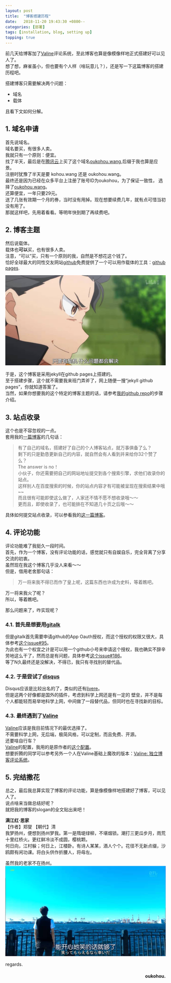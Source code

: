 ```yaml
---
layout: post
title:  "博客搭建历程"
date:   2018-11-20 19:43:30 +0800--
categories: [部署]
tags: [installation, blog, setting up]
topping: true
---
```

前几天给博客加了[Valine](https://valine.js.org/)评论系统，至此博客也算是像模像样地正式搭建好可以见人了。  
想了想，麻雀虽小，但也要有个人样（啥玩意儿？），还是写一下这篇博客的搭建历程吧。  

搭建博客只需要解决两个问题：
 - 域名  
 - 载体   
 
且看下文如何分解。

## 1. 域名申请    
 
首先说域名。  
域名要买，有很多人卖。    
我就只有一个原则：便宜。      
找了半天，最后是在[腾讯云](https://cloud.tencent.com/)上买了这个域名[oukohou.wang](https://www.oukohou.wang/),后缀于我也算是应景。  
注册时犹豫了半天是要 kohou.wang 还是 oukohou.wang。  
最终还是因为已经在众多平台上注册了账号ID为oukohou，为了保证一致性，
选择了[oukohou.wang](https://www.oukohou.wang/)。  
还算便宜，一年只要29元。  
送了几张有效期一个月的券，当时没有用掉。现在想要续费几年，就有点可惜当初没有用了。  
那就这样吧，先用着看看。等明年快到期了再续费吧。  

## 2. 博客主题  
然后说载体。  
载体也**可以**买，也有很多人卖。  
注意，“可以”买，只有一个原则的我，自然是不想花这个钱了。  
恰好全球最大的同性交友网站[github](https://github.com/oukohou)免费提供了一个可以用作载体的工具：[github pages](https://pages.github.com/).  

![start_from_0](https://raw.githubusercontent.com/oukohou/image_gallery/master/blogs/anime/%E5%8F%AA%E8%A6%81%E6%9C%89%E5%A5%91%E6%9C%BA.jpg)  

于是，这个博客是采用jekyll在github pages上搭建的。  
至于搭建步骤，这个就不需要我来班门弄斧了，网上随便一搜“jekyll github pages”，你就知道答案了。  
当然，如果你想要我的这个特定的博客主题的话，请参考[我的github repo](https://github.com/oukohou/oukohou.github.io)的步骤介绍。    


## 3. 站点收录
这个也是不容忽视的一点。  
套用我的[一篇博客](https://www.oukohou.wang/2018/11/01/sereral_search_engines_urls/)的几句话：
>有了自己的域名，搭建好了自己的个人博客站点，就万事俱备了么？  
剩下的只是勤恳更新自己的内容，就自然会有人看到并来给你32个赞了么？  
The answer is no！  
小伙子，你还需要把自己的网站地址提交到各个搜索引擎，求他们收录你的站点。   
这样别人在百度搜索的时候，你的站点内容才有可能被呈现在搜索结果中哦~~  
而且很有可能即使这么做了，人家还不情不愿不想收录哦～～  
更而且，即使收录了，也可能排在不知道几十页之后哦～～  

具体如何提交站点收录，可以参看我的[这一篇博客](https://www.oukohou.wang/2018/11/01/sereral_search_engines_urls/)。

## 4. 评论功能
评论功能难了我挺久一段时间。  
首先，作为一个博客，没有评论功能的话，感觉就只有自娱自乐，完全背离了分享交流的初衷。  
虽然现在我这个博客几乎没人来看～～  
但是，借用老舍那句话：  

> 万一将来我不得已而作了皇上呢，这篇东西也许成为史料，等着瞧吧。  

万一将来我火了呢？  
所以，等着瞧吧。  

那么问题来了，咋实现呢？
### 4.1. 首先是想要用[gitalk](https://github.com/gitalk/gitalk)  
但是gitalk首先需要申请github的App Oauth授权，而这个授权的权限又很大，具体参考[这个issue#95](https://github.com/gitalk/gitalk/issues/95)。  
为此也有一个权宜之计是可以用一个github小号来申请这个授权，我也确实不辞辛劳地这么干了，然而总是有问题，具体参考[这个issue#186](https://github.com/gitalk/gitalk/issues/186)。  
等了N久最终还是没解决，不得已，我只有寻找别的替代品。  

### 4.2. 于是尝试了[disqus](https://disqus.com/)
Disqus应该是比较出名的了，类似的还有[livere](https://www.livere.com/)。  
但是这两个好像都是国外的插件，考虑到科学上网还是有一定的
壁垒，并不是每个人都能轻而易举地科学上网，中间做了一段替代品，但同时也在寻找新的目标。

### 4.3. 最终遇到了[Valine](https://valine.js.org/)  
[Valine](https://valine.js.org/)应该是我目前情况下的最优选择了。  
不需要科学上网，无后端，极简风格，可以定制，而且免费、开源。  
还要啥自行车？  
[Valine](https://valine.js.org/)的配置，我用的是原作者的[这个配置](https://github.com/litten/hexo-theme-yilia/pull/646/files#diff-2)。  
想要折腾的同学可以参考另外一个人在Valine基础上魔改的版本：[Valine: 独立博客评论系统](https://panjunwen.com/diy-a-comment-system/)。

## 5. 完结撒花
总之，最后我总算实现了博客的评论功能，算是像模像样地搭建好了博客，可以见人了。  
说点啥来当做总结好呢？  
就把我的博客的slogan的全文贴出来吧！  

**满江红·思家**  
【作者】郑燮 【朝代】清  
我梦扬州，便想到扬州梦我。第一是隋堤绿柳，不堪烟锁。潮打三更瓜步月，雨荒十里红桥火。更红鲜冷淡不成圆，樱桃颗。  
何日向，江村躲；何日上，江楼卧。有诗人某某，酒人个个。花径不无新点缀，沙鸥颇有闲功课。将白头供作折腰人，将毋左。  

虽然我的老家不在扬州。  
![just smile~~](https://raw.githubusercontent.com/oukohou/image_gallery/master/blogs/anime/%E5%BC%80%E5%BF%83%E5%9C%B0%E7%AC%91%E5%B0%B1%E5%A5%BD%E4%BA%86.jpg)  



regards.
<h4 align = "right">oukohou.</h4>

